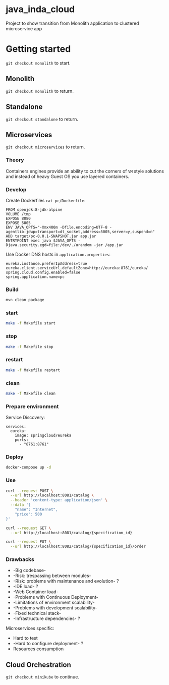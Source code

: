 # java_inda_cloud
Project to show transition from Monolith application to clustered microservice app

# Getting started

`git checkout monolith` to start.

## Monolith

`git checkout monolith` to return.

## Standalone

`git checkout standalone` to return.

## Microservices

`git checkout microservices` to return.

### Theory

Containers engines provide an ability to cut the corners of `VM` style solutions and instead of heavy Guest OS you
use layered containers.

### Develop

Create Dockerfiles `cat pc/Dockerfile`:

```
FROM openjdk:8-jdk-alpine
VOLUME /tmp
EXPOSE 8080
EXPOSE 5005
ENV JAVA_OPTS="-Xmx400m -Dfile.encoding=UTF-8 -agentlib:jdwp=transport=dt_socket,address=5005,server=y,suspend=n"
ADD target/pc-0.0.1-SNAPSHOT.jar app.jar
ENTRYPOINT exec java $JAVA_OPTS -Djava.security.egd=file:/dev/./urandom -jar /app.jar
```

Use Docker DNS hosts in `application.properties`:

```properties
eureka.instance.preferIpAddress=true
eureka.client.serviceUrl.defaultZone=http://eureka:8761/eureka/
spring.cloud.config.enabled=false
spring.application.name=pc
```

### Build

```bash
mvn clean package
```

### start

```bash
make -f Makefile start
```

### stop

```bash
make -f Makefile stop
```

### restart

```bash
make -f Makefile restart
```

### clean

```bash
make -f Makefile clean
```

### Prepare environment

Service Discovery:

```
services:
  eureka:
    image: springcloud/eureka
    ports:
      - "8761:8761"
```

### Deploy

```bash
docker-compose up -d

```

### Use

```bash
curl --request POST \
  --url http://localhost:8081/catalog \
  --header 'content-type: application/json' \
  --data '{
	"name": "Internet",
	"price": 500
}'
```

```bash
curl --request GET \
  --url http://localhost:8081/catalog/{specification_id}
```

```bash
curl --request PUT \
  --url http://localhost:8082/catalog/{specification_id}/order
```

### Drawbacks

- -Big codebase-
- -Risk: trespassing between modules-
- -Risk: problems with maintenance and evolution- ?
- -IDE load- ?
- -Web Container load-
- -Problems with Continuous Deployment- 
- -Limitations of environment scalability-
- -Problems with development scalability- 
- -Fixed technical stack-
- -Infrastructure dependencies- ?

Microservices specific:

- Hard to test
- -Hard to configure deployment- ?
- Resources consumption

## Cloud Orchestration

`git checkout minikube` to continue.


